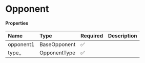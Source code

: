 # Opponent

**Properties**

| Name      | Type         | Required | Description |
| :-------- | :----------- | :------- | :---------- |
| opponent1 | BaseOpponent | ✅       |             |
| type\_    | OpponentType | ✅       |             |
